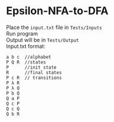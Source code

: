 # Epsilon-NFA-to-DFA
Place the ```input.txt``` file in ```Tests/Inputs```   
Run program   
Output will be in ```Tests/Output```   
Input.txt format:
```text
a b c  //alphabet
P Q R  //states
P      //init state
R      //final states
P c R  // transitions
P λ R
P λ Q
P b Q
Q a P
Q c P
Q c Q
Q b R
```
